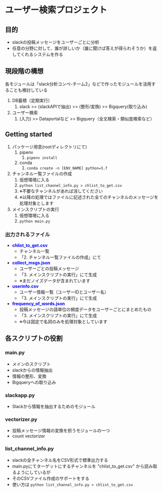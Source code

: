 # ユーザー検索プロジェクト

## 目的

- slackの投稿メッセージをユーザーごとに分析
- 任意の分野に対して、誰が詳しいか（誰に聞けば答えが得られそうか）を返してくれるシステムを作る

## 現段階の構想

各モジュールは「slack分析コンペ-チーム2」などで作ったモジュールを活用することも検討している

1. DB蓄積（定期実行）
   1. slack >> (slackAPIで抽出) >> (整形/変換) >> Bigquery(取り込み)
2. ユーザー検索
   1. (入力) >> Dataportalなど >> Bigquery（全文検索・類似度検索など）

## Getting started

1. パッケージ用意(rootディレクトリにて)
   1. pipenv
      1. `pipenv install`
   2. conda
      1. `conda create -n [ENV_NAME] python=3.7`
2. チャンネル一覧ファイルの作成
   1. 仮想環境に入る
   2. `python list_channel_info.py > chlist_to_get.csv`
   3. ※不要なチャンネルがあれば消してください
   4. ※以降の処理ではファイルに記述された全てのチャンネルのメッセージを処理対象とします
3. メインスクリプトの実行
   1. 仮想環境に入る
   2. `python main.py`

### 出力されるファイル

- <font color=blue>**chlist_to_get.csv**</font>
  - チャンネル一覧
  - 「2. チャンネル一覧ファイルの作成」にて
- <font color=blue>**collect_msgs.json**</font>
  - ユーザーごとの投稿メッセージ
  - 「3. メインスクリプトの実行」にて生成
  - ※まだノイズデータが含まれています
- <font color=blue>**userinfo.csv**</font>
  - ユーザー情報一覧（ユーザーIDとユーザー名）
  - 「3. メインスクリプトの実行」にて生成
- <font color=blue>**frequency_of_words.json**</font>
  - 投稿メッセージの語単位の頻度データをユーザーごとにまとめたもの
  - 「3. メインスクリプトの実行」にて生成
  - ※今は固定で名詞のみを処理対象としています

## 各スクリプトの役割

### main.py

- メインのスクリプト
- slackからの情報抽出
- 情報の整形、変換
- Bigqueryへの取り込み

### slackapp.py

- Slackから情報を抽出するためのモジュール

### vectorizer.py

- 投稿メッセージ情報の変換を担うモジュールの一つ
- count vectorizer

### list_channel_info.py

- slackの全チャンネル名をCSV形式で標準出力する
- main.pyにてターゲットにするチャンネルを "chlist_to_get.csv" から読み取るようにしているが
- そのCSVファイル作成のサポートをする
- 使い方は `python list_channel_info.py > chlist_to_get.csv`
